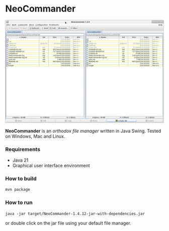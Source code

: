 
NeoCommander
============

![NeoCommander screenshot](screenshot.png "NeoCommander running on GNU/Linux")

**NeoCommander** is an *orthodox file manager* written in Java Swing. Tested on Windows, Mac and Linux.

### Requirements

  * Java 21
  * Graphical user interface environment

### How to build

```sh
mvn package
```

### How to run

```shell
java -jar target/NeoCommander-1.4.12-jar-with-dependencies.jar
```

or double click on the jar file using your default file manager.

